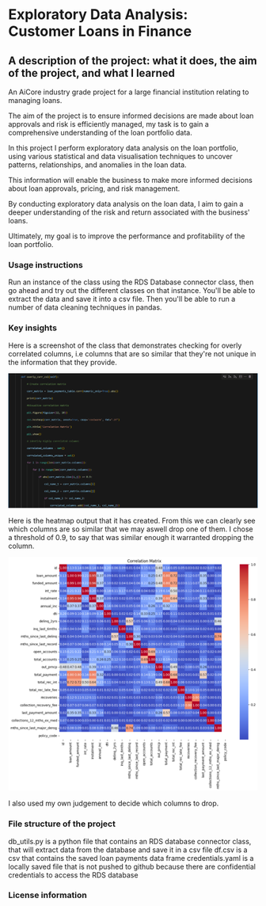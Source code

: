 # Exploratory Data Analysis: Customer Loans in Finance

## A description of the project: what it does, the aim of the project, and what I learned

An AiCore industry grade project for a large financial institution relating to managing loans.

The aim of the project is to ensure informed decisions are made about loan approvals and risk is efficiently managed, my task is to gain a comprehensive understanding of the loan portfolio data.

In this project I perform exploratory data analysis on the loan portfolio, using various statistical and data visualisation techniques to uncover patterns, relationships, and anomalies in the loan data.

This information will enable the business to make more informed decisions about loan approvals, pricing, and risk management.

By conducting exploratory data analysis on the loan data, I aim to gain a deeper understanding of the risk and return associated with the business' loans.

Ultimately, my goal is to improve the performance and profitability of the loan portfolio.

### Usage instructions

Run an instance of the class using the RDS Database connector class, then go ahead and try out the different classes on that instance. You'll be able to extract the data and save it into a csv file. Then you'll be able to run a number of data cleaning techniques in pandas.

### Key insights

Here is a screenshot of the class that demonstrates checking for overly correlated columns, i.e columns that are so similar that they're not unique in the information that they provide.

![alt text](image.png)

Here is the heatmap output that it has created. From this we can clearly see which columns are so similar that we may aswell drop one of them. I chose a threshold of 0.9, to say that was similar enough it warranted dropping the column.

![alt text](image-1.png)

I also used my own judgement to decide which columns to drop.

### File structure of the project

db_utils.py is a python file that contains an RDS database connector class, that will extract data from the database and save it in a csv file
df.csv is a csv that contains the saved loan payments data frame
credentials.yaml is a locally saved file that is not pushed to github because there are confidential credentials to access the RDS database

### License information